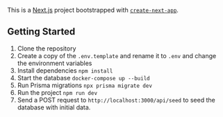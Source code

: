 This is a [Next.js](https://nextjs.org) project bootstrapped with [`create-next-app`](https://nextjs.org/docs/app/api-reference/cli/create-next-app).

## Getting Started

1. Clone the repository
2. Create a copy of the `.env.template` and rename it to `.env` and change the environment variables
3. Install dependencies `npm install`
4. Start the database `docker-compose up --build`
5. Run Prisma migrations `npx prisma migrate dev`
6. Run the project `npm run dev`
7. Send a POST request to `http://localhost:3000/api/seed` to seed the database with initial data.
